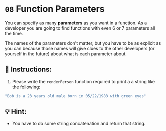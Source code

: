 # `08` Function Parameters

You can specify as many **parameters** as you want in a function. As a developer you are going to find functions with even 6 or 7 parameters all the time. 

The names of the parameters don't matter, but you have to be as explicit as you can because those names will give clues to the other developers (or yourself in the future) about what is each parameter about.

## 📝 Instructions:

1. Please write the `renderPerson` function required to print a a string like the following:

```js
"Bob is a 23 years old male born in 05/22/1983 with green eyes"
```

## 💡 Hint:

+ You have to do some string concatenation and return that string.